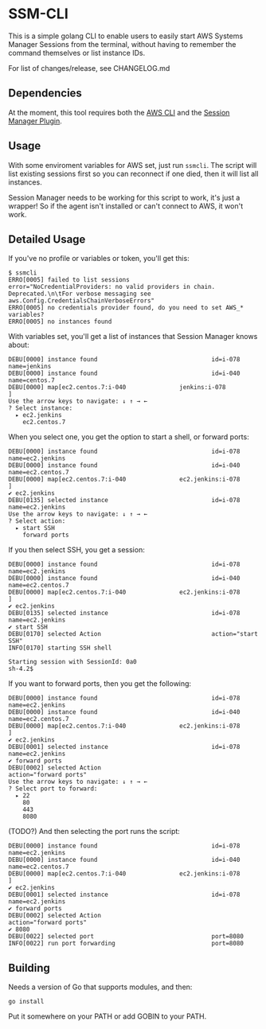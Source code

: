# SSM-CLI #

This is a simple golang CLI to enable users to easily start AWS Systems Manager 
Sessions from the terminal, without having to remember the command themselves 
or list instance IDs.

For list of changes/release, see CHANGELOG.md

## Dependencies

At the moment, this tool requires both the [AWS CLI](https://aws.amazon.com/cli/) and the [Session Manager Plugin](https://docs.aws.amazon.com/systems-manager/latest/userguide/session-manager-working-with-install-plugin.html).

## Usage

With some enviroment variables for AWS set, just run `ssmcli`. The script will list existing sessions first so you can reconnect if one died, then it will list all instances.

Session Manager needs to be working for this script to work, it's just a wrapper! So if the agent isn't installed or can't connect to AWS, it won't work.

## Detailed Usage

If you've no profile or variables or token, you'll get this:

    $ ssmcli
    ERRO[0005] failed to list sessions                       error="NoCredentialProviders: no valid providers in chain. Deprecated.\n\tFor verbose messaging see aws.Config.CredentialsChainVerboseErrors"
    ERRO[0005] no credentials provider found, do you need to set AWS_* variables?
    ERRO[0005] no instances found

With variables set, you'll get a list of instances that Session Manager knows about:

    DEBU[0000] instance found                                id=i-078               name=jenkins
    DEBU[0000] instance found                                id=i-040               name=centos.7
    DEBU[0000] map[ec2.centos.7:i-040               jenkins:i-078              ]
    Use the arrow keys to navigate: ↓ ↑ → ←
    ? Select instance:
      ▸ ec2.jenkins
        ec2.centos.7

When you select one, you get the option to start a shell, or forward ports:

    DEBU[0000] instance found                                id=i-078               name=ec2.jenkins
    DEBU[0000] instance found                                id=i-040               name=ec2.centos.7
    DEBU[0000] map[ec2.centos.7:i-040               ec2.jenkins:i-078              ]
    ✔ ec2.jenkins
    DEBU[0135] selected instance                             id=i-078               name=ec2.jenkins
    Use the arrow keys to navigate: ↓ ↑ → ←
    ? Select action:
      ▸ start SSH
        forward ports

If you then select SSH, you get a session:

    DEBU[0000] instance found                                id=i-078               name=ec2.jenkins
    DEBU[0000] instance found                                id=i-040               name=ec2.centos.7
    DEBU[0000] map[ec2.centos.7:i-040               ec2.jenkins:i-078              ]
    ✔ ec2.jenkins
    DEBU[0135] selected instance                             id=i-078               name=ec2.jenkins
    ✔ start SSH
    DEBU[0170] selected Action                               action="start SSH"
    INFO[0170] starting SSH shell
    
    Starting session with SessionId: 0a0              
    sh-4.2$

If you want to forward ports, then you get the following:

    DEBU[0000] instance found                                id=i-078               name=ec2.jenkins
    DEBU[0000] instance found                                id=i-040               name=ec2.centos.7
    DEBU[0000] map[ec2.centos.7:i-040               ec2.jenkins:i-078              ]
    ✔ ec2.jenkins
    DEBU[0001] selected instance                             id=i-078               name=ec2.jenkins
    ✔ forward ports
    DEBU[0002] selected Action                               action="forward ports"
    Use the arrow keys to navigate: ↓ ↑ → ←
    ? Select port to forward:
      ▸ 22
        80
        443
        8080

(TODO?) And then selecting the port runs the script:

    DEBU[0000] instance found                                id=i-078               name=ec2.jenkins
    DEBU[0000] instance found                                id=i-040               name=ec2.centos.7
    DEBU[0000] map[ec2.centos.7:i-040               ec2.jenkins:i-078              ]
    ✔ ec2.jenkins
    DEBU[0001] selected instance                             id=i-078               name=ec2.jenkins
    ✔ forward ports
    DEBU[0002] selected Action                               action="forward ports"
    ✔ 8080
    DEBU[0022] selected port                                 port=8080
    INFO[0022] run port forwarding                           port=8080

## Building

Needs a version of Go that supports modules, and then:

    go install 

Put it somewhere on your PATH or add GOBIN to your PATH.
